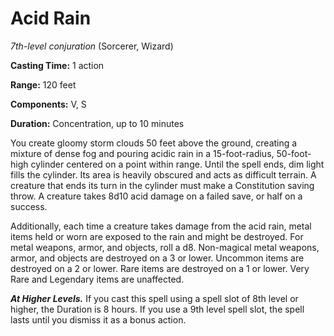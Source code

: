# Acid Rain
*7th-level conjuration* (Sorcerer, Wizard)

**Casting Time:** 1 action

**Range:** 120 feet

**Components:** V, S

**Duration:** Concentration, up to 10 minutes

You create gloomy storm clouds 50 feet above the ground, creating a mixture of dense fog and pouring acidic rain in a 15-foot-radius, 50-foot-high cylinder centered on a point within range. Until the spell ends, dim light fills the cylinder. Its area is heavily obscured and acts as difficult terrain. A creature that ends its turn in the cylinder must make a Constitution saving throw. A creature takes 8d10 acid damage on a failed save, or half on a success.

Additionally, each time a creature takes damage from the acid rain, metal items held or worn are exposed to the rain and might be destroyed. For metal weapons, armor, and objects, roll a d8. Non-magical metal weapons, armor, and objects are destroyed on a 3 or lower. Uncommon items are destroyed on a 2 or lower. Rare items are destroyed on a 1 or lower. Very Rare and Legendary items are unaffected.

***At Higher Levels.*** If you cast this spell using a spell slot of 8th level or higher, the Duration is 8 hours. If you use a 9th level spell slot, the spell lasts until you dismiss it as a bonus action.
